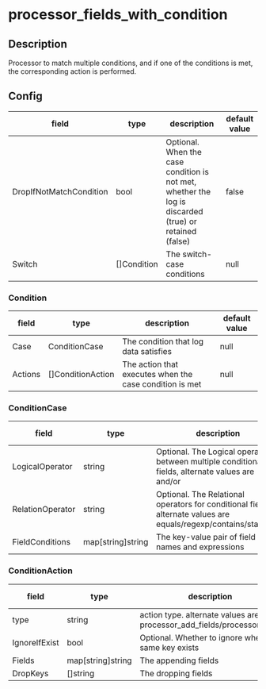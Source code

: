 # processor_fields_with_condition
## Description
Processor to match multiple conditions, and if one of the conditions is met, the corresponding action is performed.
## Config
|  field   |   type   |   description   | default value   |
| ---- | ---- | ---- | ---- |
|DropIfNotMatchCondition|bool|Optional. When the case condition is not met, whether the log is discarded (true) or retained (false)|false|
|Switch|[]Condition|The switch-case conditions|null|

### Condition
|  field   |   type   |   description   | default value   |
| ---- | ---- | ---- | ---- |
|Case|ConditionCase|The condition that log data satisfies|null|
|Actions|[]ConditionAction|The action that executes when the case condition is met|null|

### ConditionCase
|  field   |   type   |   description   | default value   |
| ---- | ---- | ---- | ---- |
|LogicalOperator|string|Optional. The Logical operators between multiple conditional fields, alternate values are and/or|and|
|RelationOperator|string|Optional. The Relational operators for conditional fields, alternate values are equals/regexp/contains/startwith|equals|
|FieldConditions|map[string]string|The key-value pair of field names and expressions|null|

### ConditionAction
|  field   |   type   |   description   | default value   |
| ---- | ---- | ---- | ---- |
|type|string|action type. alternate values are processor_add_fields/processor_drop||
|IgnoreIfExist|bool|Optional. Whether to ignore when the same key exists|false|
|Fields|map[string]string|The appending fields|null|
|DropKeys|[]string|The dropping fields|null|